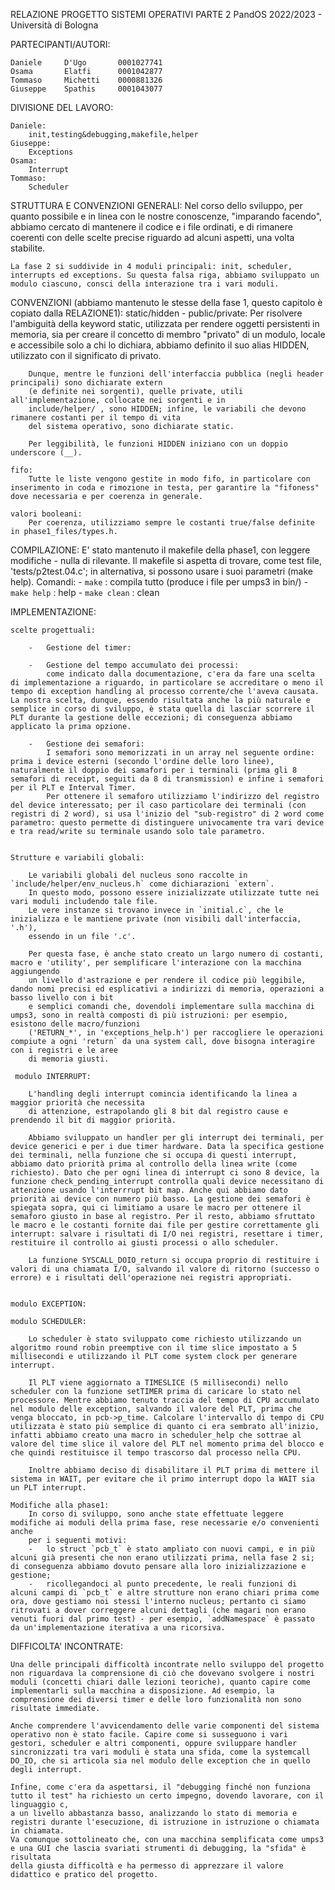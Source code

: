 RELAZIONE PROGETTO SISTEMI OPERATIVI PARTE 2
PandOS 2022/2023	-	Università di Bologna



PARTECIPANTI/AUTORI:

	Daniele		D'Ugo		0001027741
	Osama		Elatfi		0001042877
	Tommaso		Michetti 	0000881326
	Giuseppe	Spathis		0001043077



DIVISIONE DEL LAVORO:

	Daniele:
		init,testing&debugging,makefile,helper
	Giuseppe:
		Exceptions
	Osama:
		Interrupt 
	Tommaso:
		Scheduler


STRUTTURA E CONVENZIONI GENERALI:
	Nel corso dello sviluppo, per quanto possibile e in linea con le nostre conoscenze, "imparando facendo", abbiamo cercato di mantenere il codice e i file ordinati, e di rimanere coerenti con delle scelte precise riguardo ad alcuni aspetti, una volta stabilite.

	La fase 2 si suddivide in 4 moduli principali: init, scheduler, interrupts ed exceptions. Su questa falsa riga, abbiamo sviluppato un modulo ciascuno, consci della interazione tra i vari moduli.


CONVENZIONI (abbiamo mantenuto le stesse della fase 1, questo capitolo è copiato dalla RELAZIONE1):
	static/hidden - public/private:
		Per risolvere l'ambiguità della keyword static, utilizzata per rendere oggetti persistenti in memoria,
		sia per creare il concetto di membro "privato" di un modulo, locale e accessibile solo a chi lo
		dichiara, abbiamo definito il suo alias HIDDEN, utilizzato con il significato di privato.

		Dunque, mentre le funzioni dell'interfaccia pubblica (negli header principali) sono dichiarate extern
		(e definite nei sorgenti), quelle private, utili all'implementazione, collocate nei sorgenti e in
		include/helper/ , sono HIDDEN; infine, le variabili che devono rimanere costanti per il tempo di vita
		del sistema operativo, sono dichiarate static.

		Per leggibilità, le funzioni HIDDEN iniziano con un doppio underscore (__).

	fifo:
		Tutte le liste vengono gestite in modo fifo, in particolare con inserimento in coda e rimozione in testa, per garantire la "fifoness" dove necessaria e per coerenza in generale.

	valori booleani:
		Per coerenza, utilizziamo sempre le costanti true/false definite in phase1_files/types.h.

COMPILAZIONE:
	E' stato mantenuto il makefile della phase1, con leggere modifiche - nulla di rilevante.
	Il makefile si aspetta di trovare, come test file, 'tests/p2test.04.c'; in alternativa, si possono usare i suoi parametri (make help).
	Comandi:
	-	`make` : compila tutto (produce i file per umps3 in bin/)
	-	`make help` : help
	-	`make clean` : clean


IMPLEMENTAZIONE:

    scelte progettuali:

	    -	Gestione del timer:

		-	Gestione del tempo accumulato dei processi:
			come indicato dalla documentazione, c'era da fare una scelta di implementazione a riguardo, in particolare se accreditare o meno il tempo di exception handling al processo corrente/che l'aveva causata. La nostra scelta, dunque, essendo risultata anche la più naturale e semplice in corso di sviluppo, è stata quella di lasciar scorrere il PLT durante la gestione delle eccezioni; di conseguenza abbiamo applicato la prima opzione.

      	-	Gestione dei semafori:
			I semafori sono memorizzati in un array nel seguente ordine: prima i device esterni (secondo l'ordine delle loro linee), naturalmente il doppio dei samafori per i terminali (prima gli 8 semafori di receipt, seguiti da 8 di transmission) e infine i semafori per il PLT e Interval Timer.
			Per ottenere il semaforo utilizziamo l'indirizzo del registro del device interessato; per il caso particolare dei terminali (con registri di 2 word), si usa l'inizio del "sub-registro" di 2 word come parametro: questo permette di distinguere univocamente tra vari device e tra read/write su terminale usando solo tale parametro.


    Strutture e variabili globali:

		Le variabili globali del nucleus sono raccolte in `include/helper/env_nucleus.h` come dichiarazioni `extern`.
		In questo modo, possono essere inizializzate utilizzate tutte nei vari moduli includendo tale file.
		Le vere instanze si trovano invece in `initial.c`, che le inizializza e le mantiene private (non visibili dall'interfaccia, '.h'),
		essendo in un file '.c'.

		Per questa fase, è anche stato creato un largo numero di costanti, macro e 'utility', per semplificare l'interazione con la macchina aggiungendo
		un livello d'astrazione e per rendere il codice più leggibile, dando nomi precisi ed esplicativi a indirizzi di memoria, operazioni a basso livello con i bit
		e semplici comandi che, dovendoli implementare sulla macchina di umps3, sono in realtà composti di più istruzioni: per esempio, esistono delle macro/funzioni
		('RETURN_*', in 'exceptions_help.h') per raccogliere le operazioni compiute a ogni 'return` da una system call, dove bisogna interagire con i registri e le aree
		di memoria giusti.

     modulo INTERRUPT:

		L'handling degli interrupt comincia identificando la linea a maggior priorità che necessita 
		di attenzione, estrapolando gli 8 bit dal registro cause e prendendo il bit di maggior priorità.

		Abbiamo sviluppato un handler per gli interrupt dei terminali, per device generici e per i due timer hardware. Data la specifica gestione dei terminali, nella funzione che si occupa di questi interrupt, abbiamo dato priorità prima al controllo della linea write (come richiesto). Dato che per ogni linea di interrupt ci sono 8 device, la funzione check_pending_interrupt controlla quali device necessitano di attenzione usando l'interrrupt bit map. Anche qui abbiamo dato priorità ai device con numero più basso. La gestione dei semafori è spiegata sopra, qui ci limitiamo a usare le macro per ottenere il semaforo giusto in base al registro. Per il resto, abbiamo sfruttato le macro e le costanti fornite dai file per gestire correttamente gli interrupt: salvare i risultati di I/O nei registri, resettare i timer, restituire il controllo ai giusti processi o allo scheduler. 

		La funzione SYSCALL_DOIO_return si occupa proprio di restituire i valori di una chiamata I/O, salvando il valore di ritorno (successo o errore) e i risultati dell'operazione nei registri appropriati.


    modulo EXCEPTION:

    modulo SCHEDULER:

		Lo scheduler è stato sviluppato come richiesto utilizzando un algoritmo round robin preemptive con il time slice impostato a 5 millisecondi e utilizzando il PLT come system clock per generare interrupt.

		Il PLT viene aggiornato a TIMESLICE (5 millisecondi) nello scheduler con la funzione setTIMER prima di caricare lo stato nel processore. Mentre abbiamo tenuto traccia del tempo di CPU accumulato nel modulo delle exception, salvando il valore del PLT, prima che venga bloccato, in pcb->p_time. Calcolare l'intervallo di tempo di CPU utilizzata è stato più semplice di quanto ci era sembrato all'inizio, infatti abbiamo creato una macro in scheduler_help che sottrae al valore del time slice il valore del PLT nel momento prima del blocco e che quindi restituisce il tempo trascorso dal processo nella CPU.

		Inoltre abbiamo deciso di disabilitare il PLT prima di mettere il sistema in WAIT, per evitare che il primo interrupt dopo la WAIT sia un PLT interrupt.

	Modifiche alla phase1:
		In corso di sviluppo, sono anche state effettuate leggere modifiche ai moduli della prima fase, rese necessarie e/o convenienti anche
		per i seguenti motivi:
		-	lo struct `pcb_t` è stato ampliato con nuovi campi, e in più alcuni già presenti che non erano utilizzati prima, nella fase 2 si; di conseguenza abbiamo dovuto pensare alla loro inizializzazione e gestione;
		-	ricollegandoci al punto precedente, le reali funzioni di alcuni campi di `pcb_t` e altre strutture non erano chiari prima come ora, dove gestiamo noi stessi l'interno nucleus; pertanto ci siamo ritrovati a dover correggere alcuni dettagli (che magari non erano venuti fuori dal primo test) - per esempio, `addNamespace` è passato da un'implementazione iterativa a una ricorsiva.

DIFFICOLTA' INCONTRATE:

	Una delle principali difficoltà incontrate nello sviluppo del progetto non riguardava la comprensione di ciò che dovevano svolgere i nostri moduli (concetti chiari dalle lezioni teoriche), quanto capire come implementarli sulla macchina a disposizione. Ad esempio, la comprensione dei diversi timer e delle loro funzionalità non sono risultate immediate. 

	Anche comprendere l'avvicendamento delle varie componenti del sistema operativo non è stato facile. Capire come si susseguono i vari gestori, scheduler e altri componenti, oppure sviluppare handler sincronizzati tra vari moduli è stata una sfida, come la systemcall DO_IO, che si articola sia nel modulo delle exception che in quello degli interrupt.

	Infine, come c'era da aspettarsi, il "debugging finché non funziona tutto il test" ha richiesto un certo impegno, dovendo lavorare, con il linguaggio c,
	a un livello abbastanza basso, analizzando lo stato di memoria e registri durante l'esecuzione, di istruzione in istruzione o chiamata in chiamata.
	Va comunque sottolineato che, con una macchina semplificata come umps3 e una GUI che lascia svariati strumenti di debugging, la "sfida" è risultata
	della giusta difficoltà e ha permesso di apprezzare il valore didattico e pratico del progetto.